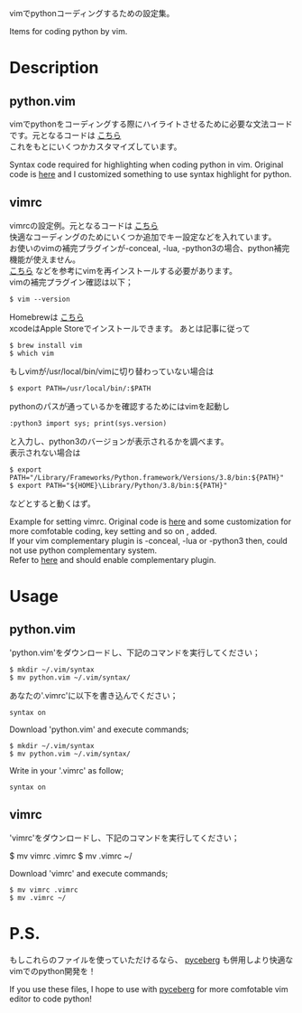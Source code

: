 vimでpythonコーディングするための設定集。  

Items for coding python by vim.

# Description
## python.vim
vimでpythonをコーディングする際にハイライトさせるために必要な文法コードです。元となるコードは
[こちら](https://github.com/vim/vim/blob/master/runtime/syntax/python.vim)  
これをもとにいくつかカスタマイズしています。  

Syntax code required for highlighting when coding python in vim.
Original code is
[here](https://github.com/vim/vim/blob/master/runtime/syntax/python.vim)
and I customized something to use syntax highlight for python.

## vimrc
vimrcの設定例。元となるコードは
[こちら](https://qiita.com/ahiruman5/items/4f3c845500c172a02935)  
快適なコーディングのためにいくつか追加でキー設定などを入れています。  
お使いのvimの補完プラグインが-conceal, -lua, -python3の場合、python補完機能が使えません。  
[こちら](http://marlog.jp/vimpython3)
などを参考にvimを再インストールする必要があります。  
vimの補完プラグイン確認は以下；

    $ vim --version

Homebrewは
[こちら](https://brew.sh/index_ja)  
xcodeはApple Storeでインストールできます。
あとは記事に従って

    $ brew install vim
    $ which vim

もしvimが/usr/local/bin/vimに切り替わっていない場合は

    $ export PATH=/usr/local/bin/:$PATH

pythonのパスが通っているかを確認するためにはvimを起動し

    :python3 import sys; print(sys.version)

と入力し、python3のバージョンが表示されるかを調べます。  
表示されない場合は

    $ export PATH="/Library/Frameworks/Python.framework/Versions/3.8/bin:${PATH}"
    $ export PATH="${HOME}\Library/Python/3.8/bin:${PATH}"

などとすると動くはず。

Example for setting vimrc.
Original code is
[here](https://qiita.com/ahiruman5/items/4f3c845500c172a02935)
and some customization for more comfotable coding, key setting and so on , added.  
If your vim complementary plugin is -conceal, -lua or -python3 then, could not use python complementary system.  
Refer to
[here](http://marlog.jp/vimpython3)
and should enable complementary plugin.

# Usage
## python.vim
'python.vim'をダウンロードし、下記のコマンドを実行してください；

    $ mkdir ~/.vim/syntax
    $ mv python.vim ~/.vim/syntax/

あなたの'.vimrc'に以下を書き込んでください；

    syntax on


Download 'python.vim' and execute commands;

    $ mkdir ~/.vim/syntax
    $ mv python.vim ~/.vim/syntax/

Write in your '.vimrc' as follow;

    syntax on

## vimrc
'vimrc'をダウンロードし、下記のコマンドを実行してください；

  $ mv vimrc .vimrc
  $ mv .vimrc ~/


Download 'vimrc' and execute commands;

    $ mv vimrc .vimrc
    $ mv .vimrc ~/

# P.S.
もしこれらのファイルを使っていただけるなら、
[pyceberg](https://github.com/kuroitu/pyceberg)
も併用しより快適なvimでのpython開発を！

If you use these files, I hope to use with
[pyceberg](https://github.com/kuroitu/pyceberg)
for more comfotable vim editor to code python!
